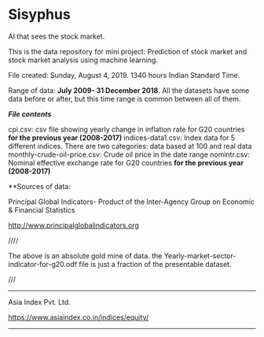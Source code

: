 # Sisyphus
AI that sees the stock market.


This is the data repository for mini project: Prediction of stock market and stock market analysis using machine learning.

File created: Sunday, August 4, 2019. 1340 hours Indian Standard Time.

Range of data: **July 2009- 31 December 2018**. All the datasets have some data before or after, but this time range is common between all of them.

***File contents***

cpi.csv: csv file showing yearly change in inflation rate for G20 countries **for the previous year (2008-2017)**
indices-data1.csv: Index data for 5 different indices. There are two categories: data based at 100 and real data
monthly-crude-oil-price.csv: Crude oil price in the date range
nomintr.csv: Nominal effective exchange rate for G20 countries **for the previous year (2008-2017)**

**Sources of data:

Principal Global Indicators- Product of the Inter-Agency Group on Economic & Financial Statistics

http://www.principalglobalindicators.org

////

The above is an absolute gold mine of data. the Yearly-market-sector-indicator-for-g20.odf file is just a fraction of the presentable dataset.

///

***

Asia Index Pvt. Ltd.

https://www.asiaindex.co.in/indices/equity/
***
